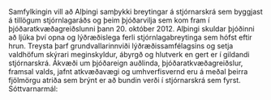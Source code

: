 Samfylkingin vill að Alþingi samþykki breytingar á stjórnarskrá sem byggjast á tillögum stjórnlagaráðs og þeim þjóðarvilja sem kom fram í þjóðaratkvæðagreiðslunni þann 20. október 2012. Alþingi skuldar þjóðinni að ljúka því opna og lýðræðislega ferli stjórnlagabreytinga sem hófst eftir hrun. Treysta þarf grundvallarinnviði lýðræðissamfélagsins og setja valdhöfum skýrari meginskyldur, ábyrgð og hlutverk en gert er í gildandi stjórnarskrá. Ákvæði um þjóðareign auðlinda, þjóðaratkvæðagreiðslur, framsal valds, jafnt atkvæðavægi og umhverfisvernd eru á meðal þeirra fjölmörgu atriða sem brýnt er að bundin verði í stjórnarskrá sem fyrst. 
Sóttvarnarmál:
